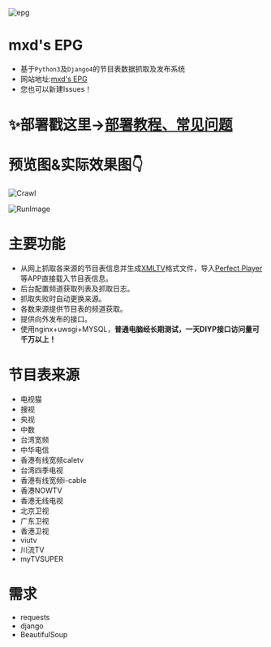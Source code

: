 ![epg](https://socialify.git.ci/mxdabc/epg/image?description=1&descriptionEditable=%E6%8A%93%E5%8F%96%E5%A4%9A%E5%B9%B3%E5%8F%B0EPG%EF%BC%8C%E5%B9%B6%E7%94%9F%E6%88%90TVXML%E6%96%87%E4%BB%B6%E5%92%8CDIYP%E6%8E%A5%E5%8F%A3%E3%80%82&font=Jost&forks=1&issues=1&language=1&name=1&owner=1&pattern=Plus&pulls=1&stargazers=1&theme=Auto)

# mxd's EPG
* 基于`Python3`及`Django4`的节目表数据抓取及发布系统
* 网站地址:[mxd's EPG](https://epg.imxd.top/)
* 您也可以新建Issues！

# ✨部署戳这里→[部署教程、常见问题](https://docs.mxdyeah.top/epg/)

# 预览图&实际效果图👇

![Crawl](https://res.mxdyeah.top/picture.jsp/markdown/epg/crawl.png)

![RunImage](https://res.mxdyeah.top/picture.jsp/markdown/epg/run.jpg)

# 主要功能

- 从网上抓取各来源的节目表信息并生成[XMLTV](http://wiki.xmltv.org/)格式文件，导入[Perfect Player](https://blog.mxdyeah.top/mxdyeah_blog_post/29.html)等APP直接载入节目表信息。
- 后台配置频道获取列表及抓取日志。
- 抓取失败时自动更换来源。
- 各数来源提供节目表的频道获取。
- 提供向外发布的接口。
- 使用nginx+uwsgi+MYSQL，**普通电脑经长期测试，一天DIYP接口访问量可千万以上！**

# 节目表来源

- 电视猫
- 搜视
- 央视
- 中数
- 台湾宽频
- 中华电信
- 香港有线宽频caletv
- 台湾四季电视
- 香港有线宽频i-cable
- 香港NOWTV
- 香港无线电视
- 北京卫视
- 广东卫视
- 香港卫视
- viutv
- 川流TV
- myTVSUPER

# 需求

- requests
- django
- BeautifulSoup


